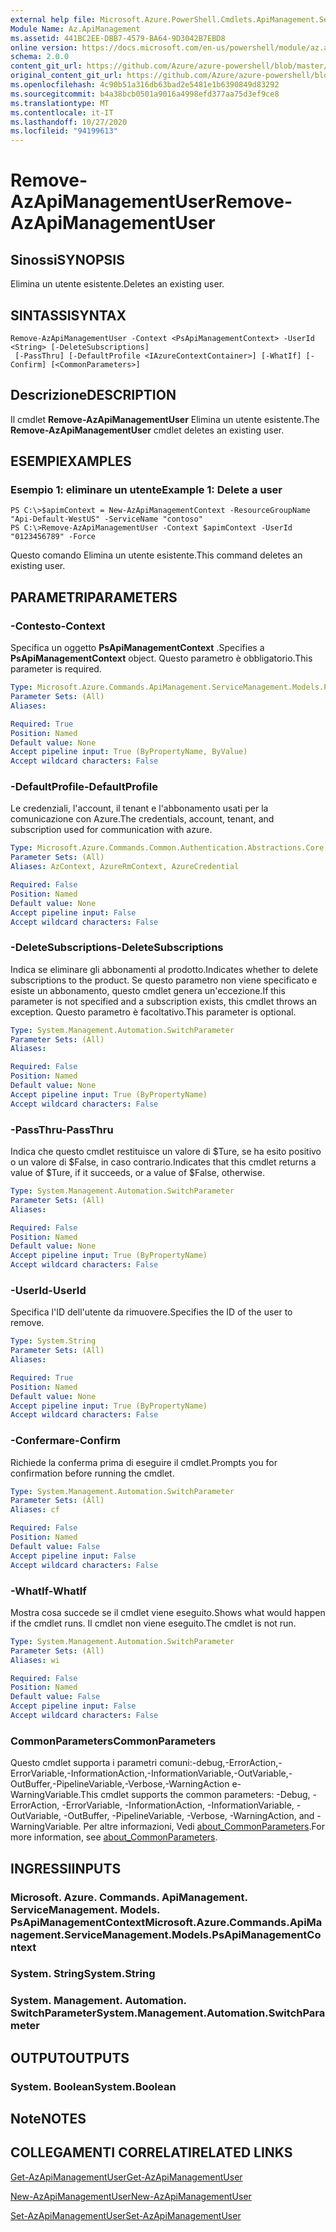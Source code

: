 ```yaml
---
external help file: Microsoft.Azure.PowerShell.Cmdlets.ApiManagement.ServiceManagement.dll-Help.xml
Module Name: Az.ApiManagement
ms.assetid: 441BC2EE-DBB7-4579-BA64-9D3042B7EBD8
online version: https://docs.microsoft.com/en-us/powershell/module/az.apimanagement/remove-azapimanagementuser
schema: 2.0.0
content_git_url: https://github.com/Azure/azure-powershell/blob/master/src/ApiManagement/ApiManagement/help/Remove-AzApiManagementUser.md
original_content_git_url: https://github.com/Azure/azure-powershell/blob/master/src/ApiManagement/ApiManagement/help/Remove-AzApiManagementUser.md
ms.openlocfilehash: 4c90b51a316db63bad2e5481e1b6390849d83292
ms.sourcegitcommit: b4a38bcb0501a9016a4998efd377aa75d3ef9ce8
ms.translationtype: MT
ms.contentlocale: it-IT
ms.lasthandoff: 10/27/2020
ms.locfileid: "94199613"
---
```

# <span data-ttu-id="2d25c-101">Remove-AzApiManagementUser</span><span class="sxs-lookup"><span data-stu-id="2d25c-101">Remove-AzApiManagementUser</span></span>

## <span data-ttu-id="2d25c-102">Sinossi</span><span class="sxs-lookup"><span data-stu-id="2d25c-102">SYNOPSIS</span></span>
<span data-ttu-id="2d25c-103">Elimina un utente esistente.</span><span class="sxs-lookup"><span data-stu-id="2d25c-103">Deletes an existing user.</span></span>

## <span data-ttu-id="2d25c-104">SINTASSI</span><span class="sxs-lookup"><span data-stu-id="2d25c-104">SYNTAX</span></span>

```
Remove-AzApiManagementUser -Context <PsApiManagementContext> -UserId <String> [-DeleteSubscriptions]
 [-PassThru] [-DefaultProfile <IAzureContextContainer>] [-WhatIf] [-Confirm] [<CommonParameters>]
```

## <span data-ttu-id="2d25c-105">Descrizione</span><span class="sxs-lookup"><span data-stu-id="2d25c-105">DESCRIPTION</span></span>
<span data-ttu-id="2d25c-106">Il cmdlet **Remove-AzApiManagementUser** Elimina un utente esistente.</span><span class="sxs-lookup"><span data-stu-id="2d25c-106">The **Remove-AzApiManagementUser** cmdlet deletes an existing user.</span></span>

## <span data-ttu-id="2d25c-107">ESEMPI</span><span class="sxs-lookup"><span data-stu-id="2d25c-107">EXAMPLES</span></span>

### <span data-ttu-id="2d25c-108">Esempio 1: eliminare un utente</span><span class="sxs-lookup"><span data-stu-id="2d25c-108">Example 1: Delete a user</span></span>
```
PS C:\>$apimContext = New-AzApiManagementContext -ResourceGroupName "Api-Default-WestUS" -ServiceName "contoso"
PS C:\>Remove-AzApiManagementUser -Context $apimContext -UserId "0123456789" -Force
```

<span data-ttu-id="2d25c-109">Questo comando Elimina un utente esistente.</span><span class="sxs-lookup"><span data-stu-id="2d25c-109">This command deletes an existing user.</span></span>

## <span data-ttu-id="2d25c-110">PARAMETRI</span><span class="sxs-lookup"><span data-stu-id="2d25c-110">PARAMETERS</span></span>

### <span data-ttu-id="2d25c-111">-Contesto</span><span class="sxs-lookup"><span data-stu-id="2d25c-111">-Context</span></span>
<span data-ttu-id="2d25c-112">Specifica un oggetto **PsApiManagementContext** .</span><span class="sxs-lookup"><span data-stu-id="2d25c-112">Specifies a **PsApiManagementContext** object.</span></span>
<span data-ttu-id="2d25c-113">Questo parametro è obbligatorio.</span><span class="sxs-lookup"><span data-stu-id="2d25c-113">This parameter is required.</span></span>

```yaml
Type: Microsoft.Azure.Commands.ApiManagement.ServiceManagement.Models.PsApiManagementContext
Parameter Sets: (All)
Aliases:

Required: True
Position: Named
Default value: None
Accept pipeline input: True (ByPropertyName, ByValue)
Accept wildcard characters: False
```

### <span data-ttu-id="2d25c-114">-DefaultProfile</span><span class="sxs-lookup"><span data-stu-id="2d25c-114">-DefaultProfile</span></span>
<span data-ttu-id="2d25c-115">Le credenziali, l'account, il tenant e l'abbonamento usati per la comunicazione con Azure.</span><span class="sxs-lookup"><span data-stu-id="2d25c-115">The credentials, account, tenant, and subscription used for communication with azure.</span></span>

```yaml
Type: Microsoft.Azure.Commands.Common.Authentication.Abstractions.Core.IAzureContextContainer
Parameter Sets: (All)
Aliases: AzContext, AzureRmContext, AzureCredential

Required: False
Position: Named
Default value: None
Accept pipeline input: False
Accept wildcard characters: False
```

### <span data-ttu-id="2d25c-116">-DeleteSubscriptions</span><span class="sxs-lookup"><span data-stu-id="2d25c-116">-DeleteSubscriptions</span></span>
<span data-ttu-id="2d25c-117">Indica se eliminare gli abbonamenti al prodotto.</span><span class="sxs-lookup"><span data-stu-id="2d25c-117">Indicates whether to delete subscriptions to the product.</span></span>
<span data-ttu-id="2d25c-118">Se questo parametro non viene specificato e esiste un abbonamento, questo cmdlet genera un'eccezione.</span><span class="sxs-lookup"><span data-stu-id="2d25c-118">If this parameter is not specified and a subscription exists, this cmdlet throws an exception.</span></span>
<span data-ttu-id="2d25c-119">Questo parametro è facoltativo.</span><span class="sxs-lookup"><span data-stu-id="2d25c-119">This parameter is optional.</span></span>

```yaml
Type: System.Management.Automation.SwitchParameter
Parameter Sets: (All)
Aliases:

Required: False
Position: Named
Default value: None
Accept pipeline input: True (ByPropertyName)
Accept wildcard characters: False
```

### <span data-ttu-id="2d25c-120">-PassThru</span><span class="sxs-lookup"><span data-stu-id="2d25c-120">-PassThru</span></span>
<span data-ttu-id="2d25c-121">Indica che questo cmdlet restituisce un valore di $Ture, se ha esito positivo o un valore di $False, in caso contrario.</span><span class="sxs-lookup"><span data-stu-id="2d25c-121">Indicates that this cmdlet returns a value of $Ture, if it succeeds, or a value of $False, otherwise.</span></span>

```yaml
Type: System.Management.Automation.SwitchParameter
Parameter Sets: (All)
Aliases:

Required: False
Position: Named
Default value: None
Accept pipeline input: True (ByPropertyName)
Accept wildcard characters: False
```

### <span data-ttu-id="2d25c-122">-UserId</span><span class="sxs-lookup"><span data-stu-id="2d25c-122">-UserId</span></span>
<span data-ttu-id="2d25c-123">Specifica l'ID dell'utente da rimuovere.</span><span class="sxs-lookup"><span data-stu-id="2d25c-123">Specifies the ID of the user to remove.</span></span>

```yaml
Type: System.String
Parameter Sets: (All)
Aliases:

Required: True
Position: Named
Default value: None
Accept pipeline input: True (ByPropertyName)
Accept wildcard characters: False
```

### <span data-ttu-id="2d25c-124">-Confermare</span><span class="sxs-lookup"><span data-stu-id="2d25c-124">-Confirm</span></span>
<span data-ttu-id="2d25c-125">Richiede la conferma prima di eseguire il cmdlet.</span><span class="sxs-lookup"><span data-stu-id="2d25c-125">Prompts you for confirmation before running the cmdlet.</span></span>

```yaml
Type: System.Management.Automation.SwitchParameter
Parameter Sets: (All)
Aliases: cf

Required: False
Position: Named
Default value: False
Accept pipeline input: False
Accept wildcard characters: False
```

### <span data-ttu-id="2d25c-126">-WhatIf</span><span class="sxs-lookup"><span data-stu-id="2d25c-126">-WhatIf</span></span>
<span data-ttu-id="2d25c-127">Mostra cosa succede se il cmdlet viene eseguito.</span><span class="sxs-lookup"><span data-stu-id="2d25c-127">Shows what would happen if the cmdlet runs.</span></span>
<span data-ttu-id="2d25c-128">Il cmdlet non viene eseguito.</span><span class="sxs-lookup"><span data-stu-id="2d25c-128">The cmdlet is not run.</span></span>

```yaml
Type: System.Management.Automation.SwitchParameter
Parameter Sets: (All)
Aliases: wi

Required: False
Position: Named
Default value: False
Accept pipeline input: False
Accept wildcard characters: False
```

### <span data-ttu-id="2d25c-129">CommonParameters</span><span class="sxs-lookup"><span data-stu-id="2d25c-129">CommonParameters</span></span>
<span data-ttu-id="2d25c-130">Questo cmdlet supporta i parametri comuni:-debug,-ErrorAction,-ErrorVariable,-InformationAction,-InformationVariable,-OutVariable,-OutBuffer,-PipelineVariable,-Verbose,-WarningAction e-WarningVariable.</span><span class="sxs-lookup"><span data-stu-id="2d25c-130">This cmdlet supports the common parameters: -Debug, -ErrorAction, -ErrorVariable, -InformationAction, -InformationVariable, -OutVariable, -OutBuffer, -PipelineVariable, -Verbose, -WarningAction, and -WarningVariable.</span></span> <span data-ttu-id="2d25c-131">Per altre informazioni, Vedi [about_CommonParameters](http://go.microsoft.com/fwlink/?LinkID=113216).</span><span class="sxs-lookup"><span data-stu-id="2d25c-131">For more information, see [about_CommonParameters](http://go.microsoft.com/fwlink/?LinkID=113216).</span></span>

## <span data-ttu-id="2d25c-132">INGRESSI</span><span class="sxs-lookup"><span data-stu-id="2d25c-132">INPUTS</span></span>

### <span data-ttu-id="2d25c-133">Microsoft. Azure. Commands. ApiManagement. ServiceManagement. Models. PsApiManagementContext</span><span class="sxs-lookup"><span data-stu-id="2d25c-133">Microsoft.Azure.Commands.ApiManagement.ServiceManagement.Models.PsApiManagementContext</span></span>

### <span data-ttu-id="2d25c-134">System. String</span><span class="sxs-lookup"><span data-stu-id="2d25c-134">System.String</span></span>

### <span data-ttu-id="2d25c-135">System. Management. Automation. SwitchParameter</span><span class="sxs-lookup"><span data-stu-id="2d25c-135">System.Management.Automation.SwitchParameter</span></span>

## <span data-ttu-id="2d25c-136">OUTPUT</span><span class="sxs-lookup"><span data-stu-id="2d25c-136">OUTPUTS</span></span>

### <span data-ttu-id="2d25c-137">System. Boolean</span><span class="sxs-lookup"><span data-stu-id="2d25c-137">System.Boolean</span></span>

## <span data-ttu-id="2d25c-138">Note</span><span class="sxs-lookup"><span data-stu-id="2d25c-138">NOTES</span></span>

## <span data-ttu-id="2d25c-139">COLLEGAMENTI CORRELATI</span><span class="sxs-lookup"><span data-stu-id="2d25c-139">RELATED LINKS</span></span>

[<span data-ttu-id="2d25c-140">Get-AzApiManagementUser</span><span class="sxs-lookup"><span data-stu-id="2d25c-140">Get-AzApiManagementUser</span></span>](./Get-AzApiManagementUser.md)

[<span data-ttu-id="2d25c-141">New-AzApiManagementUser</span><span class="sxs-lookup"><span data-stu-id="2d25c-141">New-AzApiManagementUser</span></span>](./New-AzApiManagementUser.md)

[<span data-ttu-id="2d25c-142">Set-AzApiManagementUser</span><span class="sxs-lookup"><span data-stu-id="2d25c-142">Set-AzApiManagementUser</span></span>](./Set-AzApiManagementUser.md)


